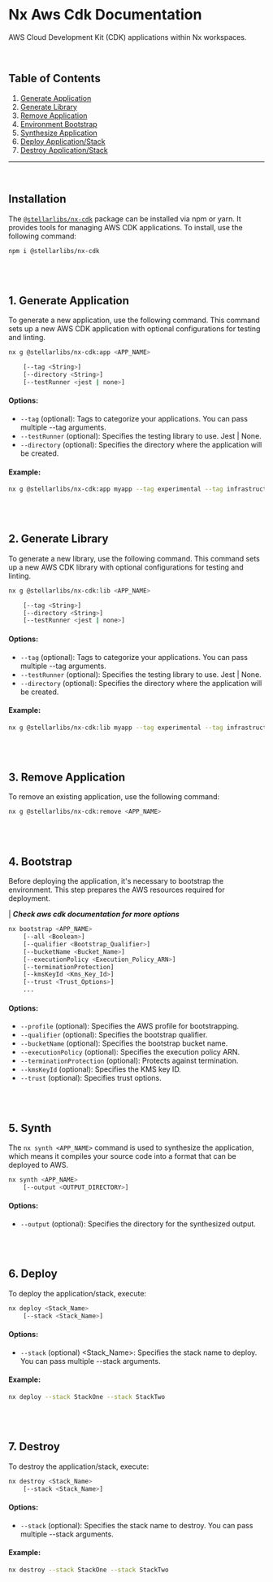 <br>

# Nx Aws Cdk Documentation

AWS Cloud Development Kit (CDK) applications within Nx workspaces.

<br>

## Table of Contents

1. [Generate Application](#generate-application)
2. [Generate Library](#generate-library)
3. [Remove Application](#remove-application)
4. [Environment Bootstrap](#bootstrap)
5. [Synthesize Application](#synth)
6. [Deploy Application/Stack](#deploy)
7. [Destroy Application/Stack](#destroy)

---

<br>

## Installation

The [`@stellarlibs/nx-cdk`](https://www.npmjs.com/package/@stellarlibs/nx-cdk) package can be installed via npm or yarn. It provides tools for managing AWS CDK applications. To install, use the following command:

```bash
npm i @stellarlibs/nx-cdk
```

<br>
<br>

## 1. Generate Application<a name="generate-application"></a>

To generate a new application, use the following command. This command sets up a new AWS CDK application with optional configurations for testing and linting.

```sh
nx g @stellarlibs/nx-cdk:app <APP_NAME>

    [--tag <String>]
    [--directory <String>]
    [--testRunner <jest | none>]
```

#### Options:

- `--tag` (optional): Tags to categorize your applications. You can pass multiple --tag arguments.
- `--testRunner` (optional): Specifies the testing library to use. Jest | None.
- `--directory` (optional): Specifies the directory where the application will be created.

#### Example:

```bash
nx g @stellarlibs/nx-cdk:app myapp --tag experimental --tag infrastructure --directory apps
```

<br>
<br>

## 2. Generate Library<a name="generate-library"></a>

To generate a new library, use the following command. This command sets up a new AWS CDK library with optional configurations for testing and linting.

```sh
nx g @stellarlibs/nx-cdk:lib <APP_NAME>

    [--tag <String>]
    [--directory <String>]
    [--testRunner <jest | none>]
```

#### Options:

- `--tag` (optional): Tags to categorize your applications. You can pass multiple --tag arguments.
- `--testRunner` (optional): Specifies the testing library to use. Jest | None.
- `--directory` (optional): Specifies the directory where the application will be created.

#### Example:

```bash
nx g @stellarlibs/nx-cdk:lib myapp --tag experimental --tag infrastructure --directory apps
```

</br>
</br>

## 3. Remove Application<a name="remove-application"></a>

To remove an existing application, use the following command:

```bash
nx g @stellarlibs/nx-cdk:remove <APP_NAME>
```

<br>
<br>

## 4. Bootstrap<a name="bootstrap"></a>

Before deploying the application, it's necessary to bootstrap the environment. This step prepares the AWS resources required for deployment.

| **_Check aws cdk documentation for more options_**

```bash
nx bootstrap <APP_NAME>
    [--all <Boolean>]
    [--qualifier <Bootstrap_Qualifier>]
    [--bucketName <Bucket_Name>]
    [--executionPolicy <Execution_Policy_ARN>]
    [--terminationProtection]
    [--kmsKeyId <Kms_Key_Id>]
    [--trust <Trust_Options>]
    ...
```

#### Options:

- `--profile` (optional): Specifies the AWS profile for bootstrapping.
- `--qualifier` (optional): Specifies the bootstrap qualifier.
- `--bucketName` (optional): Specifies the bootstrap bucket name.
- `--executionPolicy` (optional): Specifies the execution policy ARN.
- `--terminationProtection` (optional): Protects against termination.
- `--kmsKeyId` (optional): Specifies the KMS key ID.
- `--trust` (optional): Specifies trust options.

<br>
<br>

## 5. Synth<a name="synth"></a>

The `nx synth <APP_NAME>` command is used to synthesize the application, which means it compiles your source code into a format that can be deployed to AWS.

```bash
nx synth <APP_NAME>
    [--output <OUTPUT_DIRECTORY>]
```

#### Options:

- `--output` (optional): Specifies the directory for the synthesized output.

<br>
<br>

## 6. Deploy<a name="deploy"></a>

To deploy the application/stack, execute:

```bash
nx deploy <Stack_Name>
    [--stack <Stack_Name>]
```

#### Options:

- `--stack` (optional) <Stack_Name>: Specifies the stack name to deploy. You can pass multiple --stack arguments.

#### Example:

```bash
nx deploy --stack StackOne --stack StackTwo
```

<br>
<br>

## 7. Destroy<a name="destroy"></a>

To destroy the application/stack, execute:

```bash
nx destroy <Stack_Name>
    [--stack <Stack_Name>]
```

#### Options:

- `--stack` (optional): Specifies the stack name to destroy. You can pass multiple --stack arguments.

#### Example:

```bash
nx destroy --stack StackOne --stack StackTwo
```

<br>
<br>
